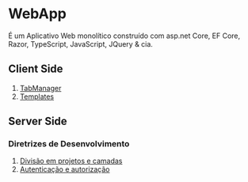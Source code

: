 # WebApp

É um Aplicativo Web monolítico construído com asp.net Core, EF Core, Razor, TypeScript, JavaScript, JQuery & cia.

## Client Side

1. [TabManager](tab-manager)
2. [Templates](templates)

## Server Side

### Diretrizes de Desenvolvimento

1. [Divisão em projetos e camadas](divisao-em-projetos-e-camadas)
2. [Autenticação e autorização](autenticacao-e-autorizacao)